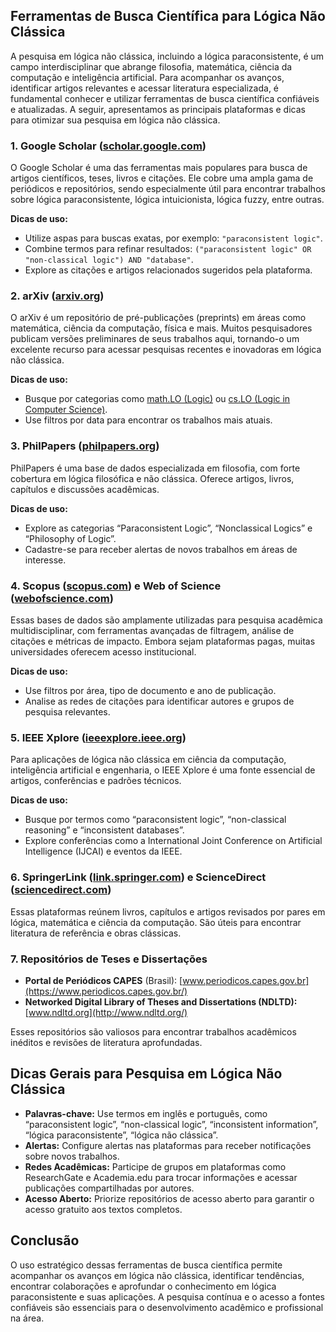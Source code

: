 
## Ferramentas de Busca Científica para Lógica Não Clássica

A pesquisa em lógica não clássica, incluindo a lógica paraconsistente, é um campo interdisciplinar que abrange filosofia, matemática, ciência da computação e inteligência artificial. Para acompanhar os avanços, identificar artigos relevantes e acessar literatura especializada, é fundamental conhecer e utilizar ferramentas de busca científica confiáveis e atualizadas. A seguir, apresentamos as principais plataformas e dicas para otimizar sua pesquisa em lógica não clássica.



### 1. **Google Scholar ([scholar.google.com](https://scholar.google.com/))**

O Google Scholar é uma das ferramentas mais populares para busca de artigos científicos, teses, livros e citações. Ele cobre uma ampla gama de periódicos e repositórios, sendo especialmente útil para encontrar trabalhos sobre lógica paraconsistente, lógica intuicionista, lógica fuzzy, entre outras.

**Dicas de uso:**
- Utilize aspas para buscas exatas, por exemplo: `"paraconsistent logic"`.
- Combine termos para refinar resultados: `("paraconsistent logic" OR "non-classical logic") AND "database"`.
- Explore as citações e artigos relacionados sugeridos pela plataforma.



### 2. **arXiv ([arxiv.org](https://arxiv.org/))**

O arXiv é um repositório de pré-publicações (preprints) em áreas como matemática, ciência da computação, física e mais. Muitos pesquisadores publicam versões preliminares de seus trabalhos aqui, tornando-o um excelente recurso para acessar pesquisas recentes e inovadoras em lógica não clássica.

**Dicas de uso:**
- Busque por categorias como [math.LO (Logic)](https://arxiv.org/list/math.LO/recent) ou [cs.LO (Logic in Computer Science)](https://arxiv.org/list/cs.LO/recent).
- Use filtros por data para encontrar os trabalhos mais atuais.



### 3. **PhilPapers ([philpapers.org](https://philpapers.org/))**

PhilPapers é uma base de dados especializada em filosofia, com forte cobertura em lógica filosófica e não clássica. Oferece artigos, livros, capítulos e discussões acadêmicas.

**Dicas de uso:**
- Explore as categorias “Paraconsistent Logic”, “Nonclassical Logics” e “Philosophy of Logic”.
- Cadastre-se para receber alertas de novos trabalhos em áreas de interesse.



### 4. **Scopus ([scopus.com](https://www.scopus.com/)) e Web of Science ([webofscience.com](https://www.webofscience.com/))**

Essas bases de dados são amplamente utilizadas para pesquisa acadêmica multidisciplinar, com ferramentas avançadas de filtragem, análise de citações e métricas de impacto. Embora sejam plataformas pagas, muitas universidades oferecem acesso institucional.

**Dicas de uso:**
- Use filtros por área, tipo de documento e ano de publicação.
- Analise as redes de citações para identificar autores e grupos de pesquisa relevantes.



### 5. **IEEE Xplore ([ieeexplore.ieee.org](https://ieeexplore.ieee.org/))**

Para aplicações de lógica não clássica em ciência da computação, inteligência artificial e engenharia, o IEEE Xplore é uma fonte essencial de artigos, conferências e padrões técnicos.

**Dicas de uso:**
- Busque por termos como “paraconsistent logic”, “non-classical reasoning” e “inconsistent databases”.
- Explore conferências como a International Joint Conference on Artificial Intelligence (IJCAI) e eventos da IEEE.



### 6. **SpringerLink ([link.springer.com](https://link.springer.com/)) e ScienceDirect ([sciencedirect.com](https://www.sciencedirect.com/))**

Essas plataformas reúnem livros, capítulos e artigos revisados por pares em lógica, matemática e ciência da computação. São úteis para encontrar literatura de referência e obras clássicas.



### 7. **Repositórios de Teses e Dissertações**

- **Portal de Periódicos CAPES** (Brasil): [www.periodicos.capes.gov.br](https://www.periodicos.capes.gov.br/)
- **Networked Digital Library of Theses and Dissertations (NDLTD):** [www.ndltd.org](http://www.ndltd.org/)

Esses repositórios são valiosos para encontrar trabalhos acadêmicos inéditos e revisões de literatura aprofundadas.



## **Dicas Gerais para Pesquisa em Lógica Não Clássica**

- **Palavras-chave:** Use termos em inglês e português, como “paraconsistent logic”, “non-classical logic”, “inconsistent information”, “lógica paraconsistente”, “lógica não clássica”.
- **Alertas:** Configure alertas nas plataformas para receber notificações sobre novos trabalhos.
- **Redes Acadêmicas:** Participe de grupos em plataformas como ResearchGate e Academia.edu para trocar informações e acessar publicações compartilhadas por autores.
- **Acesso Aberto:** Priorize repositórios de acesso aberto para garantir o acesso gratuito aos textos completos.



## **Conclusão**

O uso estratégico dessas ferramentas de busca científica permite acompanhar os avanços em lógica não clássica, identificar tendências, encontrar colaborações e aprofundar o conhecimento em lógica paraconsistente e suas aplicações. A pesquisa contínua e o acesso a fontes confiáveis são essenciais para o desenvolvimento acadêmico e profissional na área.



